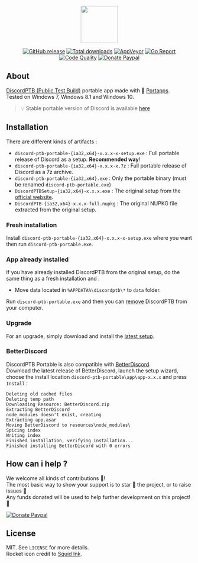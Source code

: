 <p align="center"><a href="https://github.com/portapps/discord-ptb-portable" target="_blank"><img width="100" src="https://github.com/portapps/discord-ptb-portable/blob/master/res/papp.png"></a></p>

<p align="center">
  <a href="https://github.com/portapps/discord-ptb-portable/releases/latest"><img src="https://img.shields.io/github/release/portapps/discord-ptb-portable.svg?style=flat-square" alt="GitHub release"></a>
  <a href="https://github.com/portapps/discord-ptb-portable/releases/latest"><img src="https://img.shields.io/github/downloads/portapps/discord-ptb-portable/total.svg?style=flat-square" alt="Total downloads"></a>
  <a href="https://ci.appveyor.com/project/crazy-max/discord-ptb-portable"><img src="https://img.shields.io/appveyor/ci/crazy-max/discord-ptb-portable.svg?style=flat-square" alt="AppVeyor"></a>
  <a href="https://goreportcard.com/report/github.com/portapps/discord-ptb-portable"><img src="https://goreportcard.com/badge/github.com/portapps/discord-ptb-portable?style=flat-square" alt="Go Report"></a>
  <a href="https://www.codacy.com/app/crazy-max/discord-ptb-portable"><img src="https://img.shields.io/codacy/grade/8556c9e756164889b0307dbc7282ef0a.svg?style=flat-square" alt="Code Quality"></a>
  <a href="https://www.paypal.com/cgi-bin/webscr?cmd=_s-xclick&hosted_button_id=WQD7AQGPDEPSG"><img src="https://img.shields.io/badge/donate-paypal-7057ff.svg?style=flat-square" alt="Donate Paypal"></a>
</p>

## About

[DiscordPTB (Public Test Build)](https://discordapp.com) portable app made with 🚀 [Portapps](https://github.com/portapps).<br />
Tested on Windows 7, Windows 8.1 and Windows 10.

> 💡 Stable portable version of Discord is available [here](https://github.com/portapps/discord-portable)

## Installation

There are different kinds of artifacts :

* `discord-ptb-portable-{ia32,x64}-x.x.x-x-setup.exe` : Full portable release of Discord as a setup. **Recommended way**!
* `discord-ptb-portable-{ia32,x64}-x.x.x-x.7z` : Full portable release of Discord as a 7z archive.
* `discord-ptb-portable-{ia32,x64}.exe` : Only the portable binary (must be renamed `discord-ptb-portable.exe`)
* `DiscordPTBSetup-{ia32,x64}-x.x.x.exe` : The original setup from the [official website](https://discordapp.com/download).
* `DiscordPTB-{ia32,x64}-x.x.x-full.nupkg` : The original NUPKG file extracted from the original setup.

### Fresh installation

Install `discord-ptb-portable-{ia32,x64}-x.x.x-x-setup.exe` where you want then run `discord-ptb-portable.exe`.

### App already installed

If you have already installed DiscordPTB from the original setup, do the same thing as a fresh installation and :

* Move data located in `%APPDATA%\discordptb\*` to `data` folder.

Run `discord-ptb-portable.exe` and then you can [remove](https://support.microsoft.com/en-us/instantanswers/ce7ba88b-4e95-4354-b807-35732db36c4d/repair-or-remove-programs) DiscordPTB from your computer.

### Upgrade

For an upgrade, simply download and install the [latest setup](https://github.com/portapps/discord-ptb-portable/releases/latest).

### BetterDiscord

DiscordPTB Portable is also compatible with [BetterDiscord](https://betterdiscord.net).<br />
Download the latest release of BetterDiscord, launch the setup wizard, choose the install location `discord-ptb-portable\app\app-x.x.x` and press `Install` :

```
Deleting old cached files
Deleting temp path
Downloading Resource: BetterDiscord.zip
Extracting BetterDiscord
node_modules doesn't exist, creating
Extracting app.asar
Moving BetterDiscord to resources\node_modules\
Spicing index
Writing index
Finished installation, verifying installation...
Finished installing BetterDiscord with 0 errors
```

## How can i help ?

We welcome all kinds of contributions :raised_hands:!<br />
The most basic way to show your support is to star :star2: the project, or to raise issues :speech_balloon:<br />
Any funds donated will be used to help further development on this project! :gift_heart:

[![Donate Paypal](https://raw.githubusercontent.com/portapps/portapps/master/res/paypal.png)](https://www.paypal.com/cgi-bin/webscr?cmd=_s-xclick&hosted_button_id=WQD7AQGPDEPSG)

## License

MIT. See `LICENSE` for more details.<br />
Rocket icon credit to [Squid Ink](http://thesquid.ink).
